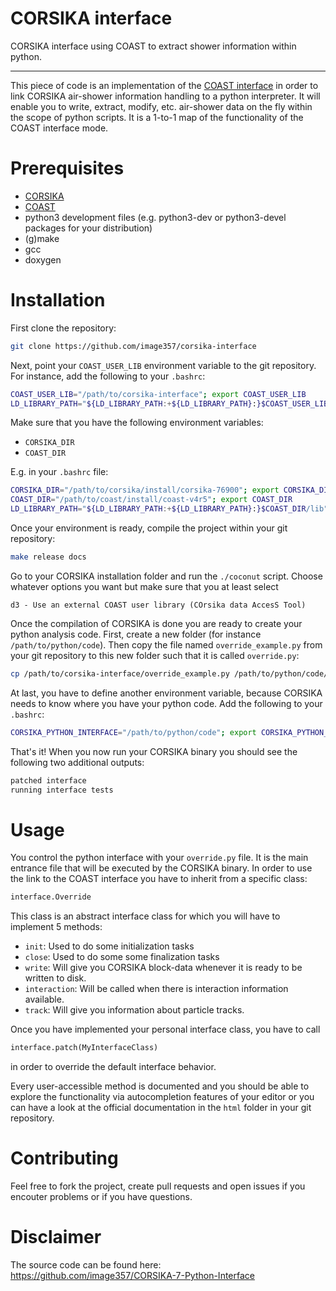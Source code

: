 # CORSIKA interface

CORSIKA interface using COAST to extract shower information within python.

---

This piece of code is an implementation of the
[COAST interface](https://web.ikp.kit.edu/rulrich/coast.html) in order to link
CORSIKA air-shower information handling to a python interpreter.
It will enable you to write, extract, modify, etc. air-shower data on the fly
within the scope of python scripts. It is a 1-to-1 map of the functionality of the
COAST interface mode.


# Prerequisites

* [CORSIKA](https://www.ikp.kit.edu/corsika/)
* [COAST](https://web.ikp.kit.edu/rulrich/coast.html)
* python3 development files (e.g. python3-dev or python3-devel packages for
  your distribution)
* (g)make
* gcc
* doxygen


# Installation

First clone the repository:
```bash
git clone https://github.com/image357/corsika-interface
```

Next, point your `COAST_USER_LIB` environment variable to the git repository.
For instance, add the following to your `.bashrc`:
```bash
COAST_USER_LIB="/path/to/corsika-interface"; export COAST_USER_LIB
LD_LIBRARY_PATH="${LD_LIBRARY_PATH:+${LD_LIBRARY_PATH}:}$COAST_USER_LIB"; export LD_LIBRARY_PATH
```

Make sure that you have the following environment variables:
* `CORSIKA_DIR`
* `COAST_DIR`

E.g. in your `.bashrc` file:
```bash
CORSIKA_DIR="/path/to/corsika/install/corsika-76900"; export CORSIKA_DIR
COAST_DIR="/path/to/coast/install/coast-v4r5"; export COAST_DIR
LD_LIBRARY_PATH="${LD_LIBRARY_PATH:+${LD_LIBRARY_PATH}:}$COAST_DIR/lib"; export LD_LIBRARY_PATH
```

Once your environment is ready, compile the project within your git repository:
```bash
make release docs
```

Go to your CORSIKA installation folder and run the `./coconut` script. Choose
whatever options you want but make sure that you at least select
```
d3 - Use an external COAST user library (COrsika data AccesS Tool)
```

Once the compilation of CORSIKA is done you are ready to create your python
analysis code. First, create a new folder (for instance `/path/to/python/code`).
Then copy the file named `override_example.py` from your git repository to this
new folder such that it is called `override.py`:
```bash
cp /path/to/corsika-interface/override_example.py /path/to/python/code/override.py
```
At last, you have to define another environment variable, because CORSIKA needs
to know where you have your python code. Add the following to your `.bashrc`:
```bash
CORSIKA_PYTHON_INTERFACE="/path/to/python/code"; export CORSIKA_PYTHON_INTERFACE
```

That's it! When you now run your CORSIKA binary you should see the following
two additional outputs:
```bash
patched interface
running interface tests
```


# Usage

You control the python interface with your `override.py` file. It is the main
entrance file that will be executed by the CORSIKA binary. In order to use the
link to the COAST interface you have to inherit from a specific class:
```python
interface.Override
```
This class is an abstract interface class for which you will have to implement
5 methods:
* `init`: Used to do some initialization tasks
* `close`: Used to do some some finalization tasks
* `write`: Will give you CORSIKA block-data whenever it is ready to be written
  to disk.
* `interaction`: Will be called when there is interaction information available.
* `track`: Will give you information about particle tracks.

Once you have implemented your personal interface class, you have to call
```python
interface.patch(MyInterfaceClass)
```
in order to override the default interface behavior.

Every user-accessible method is documented and you should be able to
explore the functionality via autocompletion features of your editor or you can
have a look at the official documentation in the `html` folder in your git
repository.


# Contributing

Feel free to fork the project, create pull requests and open issues if you encouter problems or if you have questions.


# Disclaimer

The source code can be found here: https://github.com/image357/CORSIKA-7-Python-Interface
